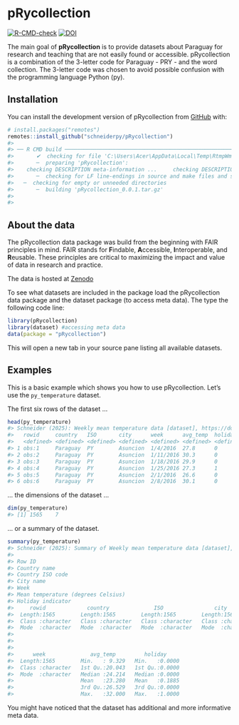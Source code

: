 
<!-- README.md is generated from README.Rmd. Please edit that file -->

# pRycollection

<!-- badges: start -->

[![R-CMD-check](https://github.com/schneiderpy/pRycollection/workflows/R-CMD-check/badge.svg)](https://github.com/schneiderpy/pRycollection/actions)
[![DOI](https://zenodo.org/badge/DOI/10.5281/zenodo.16744968.svg)](https://doi.org/10.5281/zenodo.16744968)
<!-- badges: end -->

The main goal of **pRycollection** is to provide datasets about Paraguay
for research and teaching that are not easily found or accessible.
pRycollection is a combination of the 3-letter code for Paraguay - PRY -
and the word collection. The 3-letter code was chosen to avoid possible
confusion with the programming language Python (py).

## Installation

You can install the development version of pRycollection from
[GitHub](https://github.com/) with:

``` r
# install.packages("remotes")
remotes::install_github("schneiderpy/pRycollection")
#> 
#> ── R CMD build ─────────────────────────────────────────────────────────────────
#>       ✔  checking for file 'C:\Users\Acer\AppData\Local\Temp\RtmpWmZlWk\remotes51cc5f5118f\schneiderpy-pRycollection-4784b70/DESCRIPTION'
#>       ─  preparing 'pRycollection':
#>    checking DESCRIPTION meta-information ...     checking DESCRIPTION meta-information ...   ✔  checking DESCRIPTION meta-information
#>       ─  checking for LF line-endings in source and make files and shell scripts
#>   ─  checking for empty or unneeded directories
#>       ─  building 'pRycollection_0.0.1.tar.gz'
#>      
#> 
```

## About the data

The pRycollection data package was build from the beginning with FAIR
principles in mind. FAIR stands for **F**indable, **A**ccessible,
**I**nteroperable, and **R**eusable. These principles are critical to
maximizing the impact and value of data in research and practice.

The data is hosted at [Zenodo](https://doi.org/10.5281/zenodo.16744968)

To see what datasets are included in the package load the pRycollection
data package and the dataset package (to access meta data). The type the
following code line:

``` r
library(pRycollection)
library(dataset) #accessing meta data
data(package = "pRycollection")
```

This will open a new tab in your source pane listing all available
datasets.

## Examples

This is a basic example which shows you how to use pRycollection. Let’s
use the `py_temperature` dataset.

The first six rows of the dataset …

``` r
head(py_temperature)
#> Schneider (2025): Weekly mean temperature data [dataset], https://doi.org/10.5281/zenodo.16744968
#>   rowid     country   ISO       city      week      avg_temp  holiday   
#>   <defined> <defined> <defined> <defined> <defined> <defined> <defined>
#> 1 obs:1     Paraguay  PY        Asuncion  1/4/2016  27.8      0        
#> 2 obs:2     Paraguay  PY        Asuncion  1/11/2016 30.3      0        
#> 3 obs:3     Paraguay  PY        Asuncion  1/18/2016 29.9      0        
#> 4 obs:4     Paraguay  PY        Asuncion  1/25/2016 27.3      1        
#> 5 obs:5     Paraguay  PY        Asuncion  2/1/2016  26.6      0        
#> 6 obs:6     Paraguay  PY        Asuncion  2/8/2016  30.1      0
```

… the dimensions of the dataset …

``` r
dim(py_temperature)
#> [1] 1565    7
```

… or a summary of the dataset.

``` r
summary(py_temperature)
#> Schneider (2025): Summary of Weekly mean temperature data [dataset], https://doi.org/10.5281/zenodo.16744968
#> 
#> Row ID
#> Country name
#> Country ISO code
#> City name
#> Week
#> Mean temperature (degrees Celsius)
#> Holiday indicator
#>     rowid             country              ISO                city          
#>  Length:1565        Length:1565        Length:1565        Length:1565       
#>  Class :character   Class :character   Class :character   Class :character  
#>  Mode  :character   Mode  :character   Mode  :character   Mode  :character  
#>                                                                             
#>                                                                             
#>                                                                             
#>      week              avg_temp         holiday      
#>  Length:1565        Min.   : 9.329   Min.   :0.0000  
#>  Class :character   1st Qu.:20.043   1st Qu.:0.0000  
#>  Mode  :character   Median :24.214   Median :0.0000  
#>                     Mean   :23.280   Mean   :0.1885  
#>                     3rd Qu.:26.529   3rd Qu.:0.0000  
#>                     Max.   :32.000   Max.   :1.0000
```

You might have noticed that the dataset has additional and more
informative meta data.
